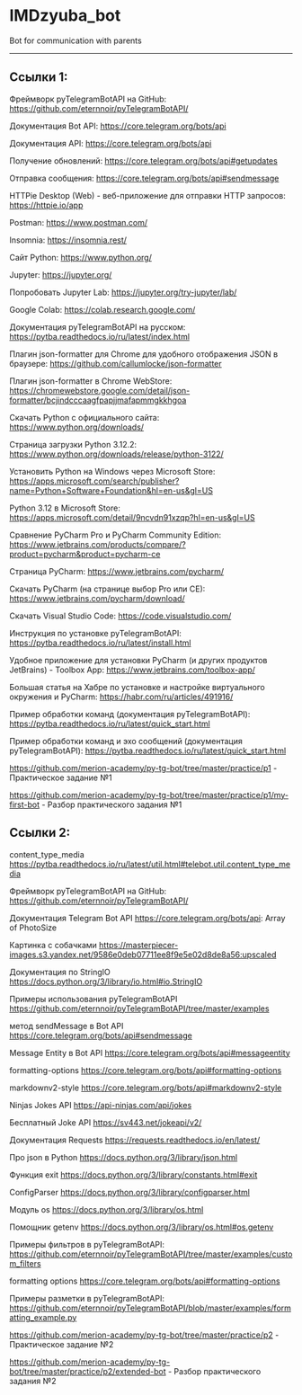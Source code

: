 # IMDzyuba_bot
Bot for communication with parents


________________________________________________________________________________________

## **Ссылки 1:**

Фреймворк pyTelegramBotAPI на GitHub: https://github.com/eternnoir/pyTelegramBotAPI/

Документация Bot API: https://core.telegram.org/bots/api

Документация API: https://core.telegram.org/bots/api

Получение обновлений: https://core.telegram.org/bots/api#getupdates

Отправка сообщения: https://core.telegram.org/bots/api#sendmessage

HTTPie Desktop (Web) - веб-приложение для отправки HTTP запросов: https://httpie.io/app

Postman: https://www.postman.com/

Insomnia: https://insomnia.rest/

Сайт Python: https://www.python.org/

Jupyter: https://jupyter.org/

Попробовать Jupyter Lab: https://jupyter.org/try-jupyter/lab/

Google Colab: https://colab.research.google.com/

Документация pyTelegramBotAPI на русском: https://pytba.readthedocs.io/ru/latest/index.html

Плагин json-formatter для Chrome для удобного отображения JSON в браузере: https://github.com/callumlocke/json-formatter

Плагин json-formatter в Chrome WebStore: https://chromewebstore.google.com/detail/json-formatter/bcjindcccaagfpapjjmafapmmgkkhgoa

Скачать Python с официального сайта: https://www.python.org/downloads/

Страница загрузки Python 3.12.2: https://www.python.org/downloads/release/python-3122/

Установить Python на Windows через Microsoft Store: https://apps.microsoft.com/search/publisher?name=Python+Software+Foundation&hl=en-us&gl=US

Python 3.12 в Microsoft Store: https://apps.microsoft.com/detail/9ncvdn91xzqp?hl=en-us&gl=US

Сравнение PyCharm Pro и PyCharm Community Edition: https://www.jetbrains.com/products/compare/?product=pycharm&product=pycharm-ce

Страница PyCharm: https://www.jetbrains.com/pycharm/

Скачать PyCharm (на странице выбор Pro или CE): https://www.jetbrains.com/pycharm/download/

Скачать Visual Studio Code: https://code.visualstudio.com/

Инструкция по установке pyTelegramBotAPI: https://pytba.readthedocs.io/ru/latest/install.html

Удобное приложение для установки PyCharm (и других продуктов JetBrains) - Toolbox App: https://www.jetbrains.com/toolbox-app/

Большая статья на Хабре по установке и настройке виртуального окружения и PyCharm: https://habr.com/ru/articles/491916/

Пример обработки команд (документация pyTelegramBotAPI): https://pytba.readthedocs.io/ru/latest/quick_start.html

Пример обработки команд и эхо сообщений (документация pyTelegramBotAPI): https://pytba.readthedocs.io/ru/latest/quick_start.html

https://github.com/merion-academy/py-tg-bot/tree/master/practice/p1 - Практическое задание №1

https://github.com/merion-academy/py-tg-bot/tree/master/practice/p1/my-first-bot - Разбор практического задания №1

## **Ссылки 2:**

content_type_media https://pytba.readthedocs.io/ru/latest/util.html#telebot.util.content_type_media

Фреймворк pyTelegramBotAPI на GitHub: https://github.com/eternnoir/pyTelegramBotAPI/

Документация Telegram Bot API https://core.telegram.org/bots/api: Array of PhotoSize

Картинка с собачками https://masterpiecer-images.s3.yandex.net/9586e0deb07711ee8f9e5e02d8de8a56:upscaled

Документация по StringIO https://docs.python.org/3/library/io.html#io.StringIO

Примеры использования pyTelegramBotAPI https://github.com/eternnoir/pyTelegramBotAPI/tree/master/examples

метод sendMessage в Bot API https://core.telegram.org/bots/api#sendmessage

Message Entity в Bot API https://core.telegram.org/bots/api#messageentity

formatting-options https://core.telegram.org/bots/api#formatting-options

markdownv2-style https://core.telegram.org/bots/api#markdownv2-style

Ninjas Jokes API https://api-ninjas.com/api/jokes

Бесплатный Joke API https://sv443.net/jokeapi/v2/

Документация Requests https://requests.readthedocs.io/en/latest/

Про json в Python https://docs.python.org/3/library/json.html

Функция exit https://docs.python.org/3/library/constants.html#exit

ConfigParser https://docs.python.org/3/library/configparser.html

Модуль os https://docs.python.org/3/library/os.html

Помощник getenv https://docs.python.org/3/library/os.html#os.getenv

Примеры фильтров в pyTelegramBotAPI: https://github.com/eternnoir/pyTelegramBotAPI/tree/master/examples/custom_filters

formatting options https://core.telegram.org/bots/api#formatting-options

Примеры разметки в pyTelegramBotAPI: https://github.com/eternnoir/pyTelegramBotAPI/blob/master/examples/formatting_example.py

https://github.com/merion-academy/py-tg-bot/tree/master/practice/p2 - Практическое задание №2

https://github.com/merion-academy/py-tg-bot/tree/master/practice/p2/extended-bot - Разбор практического задания №2
